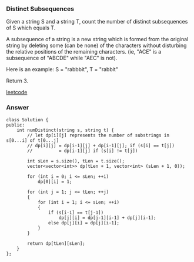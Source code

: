 ### Distinct Subsequences
Given a string S and a string T, count the number of distinct subsequences of S which equals T.

A subsequence of a string is a new string which is formed from the original string by deleting some (can be none) of the characters without disturbing the relative positions of the remaining characters. (ie, "ACE" is a subsequence of "ABCDE" while "AEC" is not).

Here is an example:
S = "rabbbit", T = "rabbit"

Return 3.

[leetcode](https://leetcode.com/problems/distinct-subsequences/description/)

### Answer

	class Solution {
	public:
	    int numDistinct(string s, string t) {
	        // let dp[i][j] represents the number of substrings in s[0...i] of t[0...j]
	        // dp[i][j] = dp[i-1][j] + dp[i-1][j]; if (s[i] == t[j])
	        //          = dp[i-1][j] if (s[i] != t[j])
	        
	        int sLen = s.size(), tLen = t.size();
	        vector<vector<int>> dp(tLen + 1, vector<int> (sLen + 1, 0));
	        
	        for (int i = 0; i <= sLen; ++i)
	            dp[0][i] = 1;
	        
	        for (int j = 1; j <= tLen; ++j)
	        {
	            for (int i = 1; i <= sLen; ++i)
	            {
	                if (s[i-1] == t[j-1]) 
	                    dp[j][i] = dp[j-1][i-1] + dp[j][i-1];
	                else dp[j][i] = dp[j][i-1];
	            }
	        }
	        
	        return dp[tLen][sLen];
	    }
	};